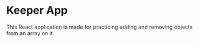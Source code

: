 # Keeper App

This React application is made for practicing adding and removing objects from an array on it.